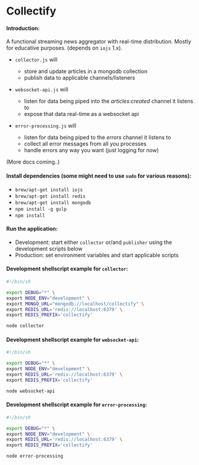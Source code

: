 Collectify
==========

#### Introduction:
A functional streaming news aggregator with real-time distribution. Mostly for educative purposes.
(depends on `iojs` 1.x).

* `collector.js` will
  * store and update articles in a mongodb collection
  * publish data to applicable channels/listeners

* `websocket-api.js` will
  * listen for data being piped into the _articles:created_ channel it listens to
  * expose that data real-time as a websocket api

* `error-processing.js` will
  * listen for data being piped to the _errors_ channel it listens to
  * collect all error messages from all you processes
  * handle errors any way you want (just logging for now)

(More docs coming..)

#### Install dependencies (some might need to use `sudo` for various reasons):
* `brew/apt-get install iojs`
* `brew/apt-get install redis`
* `brew/apt-get install mongodb`
* `npm install -g gulp`
* `npm install`

#### Run the application:
* Development: start either `collector` or/and `publisher` using the development scripts below
* Production: set environment variables and start applicable scripts

#### Development shellscript example for `collector`:
```sh
#!/bin/sh

export DEBUG="*" \
export NODE_ENV="development" \
export MONGO_URL="mongodb://localhost/collectify" \
export REDIS_URL='redis://localhost:6379' \
export REDIS_PREFIX='collectify'

node collector
```

#### Development shellscript example for `websocket-api`:
```sh
#!/bin/sh

export DEBUG="*" \
export NODE_ENV="development" \
export REDIS_URL='redis://localhost:6379' \
export REDIS_PREFIX='collectify'

node websocket-api
```

#### Development shellscript example for `error-processing`:
```sh
#!/bin/sh

export DEBUG="*" \
export NODE_ENV="development" \
export REDIS_URL='redis://localhost:6379' \
export REDIS_PREFIX='collectify'

node error-processing
```
